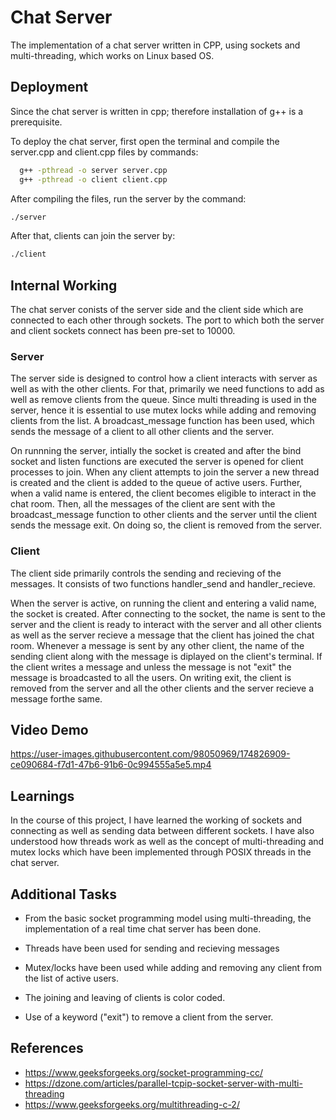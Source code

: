 
# Chat Server

The implementation of a chat server written in CPP, using
sockets and multi-threading, which works on Linux based OS.



## Deployment

Since the chat server is written in cpp; therefore installation of
g++ is a prerequisite. 

To deploy the chat server, first open the terminal and compile the server.cpp and 
client.cpp files by commands:

```bash
  g++ -pthread -o server server.cpp
  g++ -pthread -o client client.cpp
```
After compiling the files, run the server by the command:
```bash
./server
```

After that, clients can join the server by:
```bash
./client
```


## Internal Working

The chat server conists of the server side and the client side which are connected to each other
through sockets. The port to which both the server and client sockets connect has been pre-set to 10000.  


### Server

The server side is designed to control how a client interacts with server
as well as with the other clients. For that, primarily we need functions
to add as well as remove clients from the queue. Since multi threading is
used in the server, hence it is essential to use mutex locks while adding
and removing clients from the list. A broadcast_message function has been used, which sends the message of a 
client to all other clients and the server. 

On runnning the server, intially the socket is created and after 
the bind socket and listen functions are executed the server is opened for client
processes to join. When any client attempts to join the server a new thread is
created and the client is added to the queue of active users.
Further, when a valid name is entered, the client becomes eligible to interact in the 
chat room. Then, all the messages of the client are sent with the broadcast_message
function to other clients and the server until the client sends the message exit.
On doing so, the client is removed from the server.

### Client

The client side primarily controls the sending and recieving of the messages. 
It consists of two functions handler_send and handler_recieve. 

When the server is active, on running the client and entering a valid name, 
the socket is created. After connecting to the socket, the name is sent to the
server and the client is ready to interact with the server and all other clients as well as
the server recieve a message that the client has joined the chat room. Whenever a message 
is sent by any other client, the name of the sending client along with the message
is diplayed on the client's terminal. If the client writes a message and unless
the message is not "exit" the message is broadcasted to all the users. On writing
exit, the client is removed from the server and all the other clients and the server
recieve a message forthe same.

## Video Demo

https://user-images.githubusercontent.com/98050969/174826909-ce090684-f7d1-47b6-91b6-0c994555a5e5.mp4

## Learnings

In the course of this project, I have learned the working of sockets
and connecting as well as sending data between different sockets. 
I have also understood how threads work as well as the concept of
multi-threading and mutex locks which have been implemented
through POSIX threads in the chat server. 
## Additional Tasks

- From the basic socket programming model using multi-threading, the implementation of a real time chat server has been done.
 
- Threads have been used for sending and recieving messages

- Mutex/locks have been used while adding and removing any client from the
  list of active users.

- The joining and leaving of clients is color coded.

- Use of a keyword ("exit") to remove a client from the server.
## References

- https://www.geeksforgeeks.org/socket-programming-cc/
- https://dzone.com/articles/parallel-tcpip-socket-server-with-multi-threading 
- https://www.geeksforgeeks.org/multithreading-c-2/


